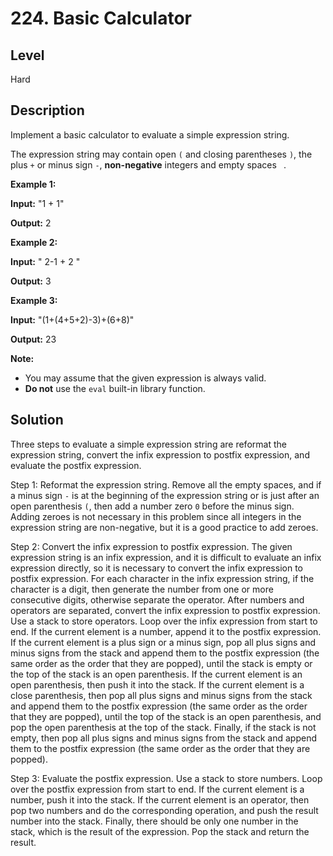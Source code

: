 # 224. Basic Calculator
## Level
Hard

## Description
Implement a basic calculator to evaluate a simple expression string.

The expression string may contain open `(` and closing parentheses `)`, the plus `+` or minus sign `-`, **non-negative** integers and empty spaces ` `.

**Example 1:**

**Input:** "1 + 1"

**Output:** 2

**Example 2:**

**Input:** " 2-1 + 2 "

**Output:** 3

**Example 3:**

**Input:** "(1+(4+5+2)-3)+(6+8)"

**Output:** 23

**Note:**

* You may assume that the given expression is always valid.
* **Do not** use the `eval` built-in library function.

## Solution
Three steps to evaluate a simple expression string are reformat the expression string, convert the infix expression to postfix expression, and evaluate the postfix expression.

Step 1: Reformat the expression string. Remove all the empty spaces, and if a minus sign `-` is at the beginning of the expression string or is just after an open parenthesis `(`, then add a number zero `0` before the minus sign. Adding zeroes is not necessary in this problem since all integers in the expression string are non-negative, but it is a good practice to add zeroes.

Step 2: Convert the infix expression to postfix expression. The given expression string is an infix expression, and it is difficult to evaluate an infix expression directly, so it is necessary to convert the infix expression to postfix expression. For each character in the infix expression string, if the character is a digit, then generate the number from one or more consecutive digits, otherwise separate the operator. After numbers and operators are separated, convert the infix expression to postfix expression. Use a stack to store operators. Loop over the infix expression from start to end. If the current element is a number, append it to the postfix expression. If the current element is a plus sign or a minus sign, pop all plus signs and minus signs from the stack and append them to the postfix expression (the same order as the order that they are popped), until the stack is empty or the top of the stack is an open parenthesis. If the current element is an open parenthesis, then push it into the stack. If the current element is a close parenthesis, then pop all plus signs and minus signs from the stack and append them to the postfix expression (the same order as the order that they are popped), until the top of the stack is an open parenthesis, and pop the open parenthesis at the top of the stack. Finally, if the stack is not empty, then pop all plus signs and minus signs from the stack and append them to the postfix expression (the same order as the order that they are popped).

Step 3: Evaluate the postfix expression. Use a stack to store numbers. Loop over the postfix expression from start to end. If the current element is a number, push it into the stack. If the current element is an operator, then pop two numbers and do the corresponding operation, and push the result number into the stack. Finally, there should be only one number in the stack, which is the result of the expression. Pop the stack and return the result.
